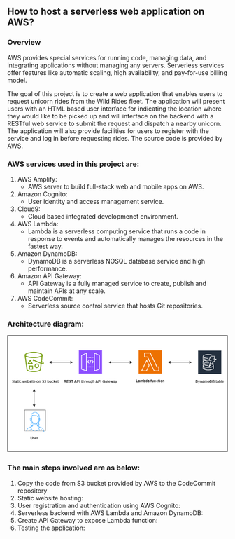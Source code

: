 ## How to host a serverless web application on AWS?

### Overview

AWS provides special services for running code, managing data, and integrating applications without managing any servers. Serverless services offer features like automatic scaling, high availability, and pay-for-use billing model.

The goal of this project is to create a web application that enables users to request unicorn rides from the Wild Rides fleet. The application will present users with an HTML based user interface for indicating the location where they would like to be picked up and will interface on the backend with a RESTful web service to submit the request and dispatch a nearby unicorn. The application will also provide facilities for users to register with the service and log in before requesting rides. The source code is provided by AWS.

### AWS services used in this project are:

1. AWS Amplify:
    * AWS server to build full-stack web and mobile apps on AWS.
2. Amazon Cognito:
    * User identity and access management service.
3. Cloud9:
    * Cloud based integrated developmenet environment.
5. AWS Lambda:
    * Lambda is a serverless computing service that runs a code in response to events and automatically manages the resources in the fastest way.
6.	Amazon DynamoDB:
    * DynamoDB is a serverless NOSQL database service and high performance.
6.	Amazon API Gateway:
    * API Gateway is a fully managed service to create, publish and maintain APIs at any scale.
7. AWS CodeCommit:
    * Serverless source control service that hosts Git repositories.
  
### Architecture diagram:

<img src="https://github.com/Bhat-Priyanka/AWS-Projects/blob/main/AWS%20serverless%20web%20application%202/Images/Arch2.png" width="800">

### The main steps involved are as below:

1. Copy the code from S3 bucket provided by AWS to the CodeCommit repository
2. Static website hosting:
3. User registration and authentication using AWS Cognito:
4. Serverless backend with AWS Lambda and Amazon DynamoDB:
5. Create API Gateway to expose Lambda function:
6. Testing the application:

